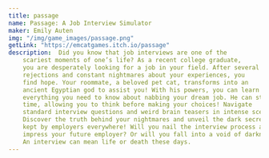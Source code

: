 ```yaml
---
title: passage
name: Passage: A Job Interview Simulator
maker: Emily Auten
img: "/img/game_images/passage.png"
getLink: "https://emcatgames.itch.io/passage"
description:  Did you know that job interviews are one of the 
    scariest moments of one’s life? As a recent college graduate, 
    you are desperately looking for a job in your field. After several 
    rejections and constant nightmares about your experiences, you 
    find hope. Your roommate, a beloved pet cat, transforms into an 
    ancient Egyptian god to assist you! With his powers, you can learn 
    everything you need to know about nabbing your dream job. He can stop 
    time, allowing you to think before making your choices! Navigate 
    standard interview questions and weird brain teasers in intense scenes.
    Discover the truth behind your nightmares and unveil the dark secrets 
    kept by employers everywhere! Will you nail the interview process and 
    impress your future employer? Or will you fall into a void of darkness? 
    An interview can mean life or death these days.
---
```


